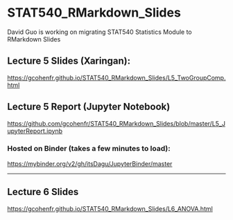 # STAT540_RMarkdown_Slides

David Guo is working on migrating STAT540 Statistics Module to RMarkdown Slides

## Lecture 5 Slides (Xaringan):
https://gcohenfr.github.io/STAT540_RMarkdown_Slides/L5_TwoGroupComp.html

## Lecture 5 Report (Jupyter Notebook)
https://github.com/gcohenfr/STAT540_RMarkdown_Slides/blob/master/L5_JupyterReport.ipynb

### Hosted on Binder (takes a few minutes to load):
https://mybinder.org/v2/gh/itsDagu/JupyterBinder/master

***
## Lecture 6 Slides
https://gcohenfr.github.io/STAT540_RMarkdown_Slides/L6_ANOVA.html
